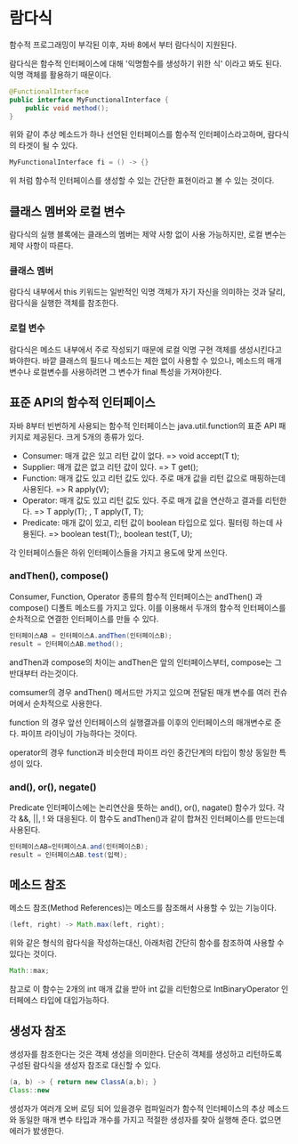 # 람다식

함수적 프로그래밍이 부각된 이후, 자바 8에서 부터 람다식이 지원된다.

람다식은 함수적 인터페이스에 대해 '익명함수를 생성하기 위한 식' 이라고 봐도 된다.  익명 객체를 활용하기 때문이다.

```java
@FunctionalInterface
public interface MyFunctionalInterface {
	public void method();
}
```

위와 같이 추상 메소드가 하나 선언된 인터페이스를 함수적 인터페이스라고하며, 람다식의 타겟이 될 수 있다.



```java
MyFunctionalInterface fi = () -> {}
```

위 처럼 함수적 인터페이스를 생성할 수 있는 간단한 표현이라고 볼 수 있는 것이다.



## 클래스 멤버와 로컬 변수

람다식의 실행 블록에는 클래스의 멤버는 제약 사항 없이 사용 가능하지만, 로컬 변수는 제약 사항이 따른다.

### 클래스 멤버

람다식 내부에서 this 키워드는 일반적인 익명 객체가 자기 자신을 의미하는 것과 달리, 람다식을 실행한 객체를 참조한다.

### 로컬 변수

람다식은 메소드 내부에서 주로 작성되기 때문에 로컬 익명 구현 객체를 생성시킨다고 봐야한다. 바깥 클래스의 필드나 메소드는 제한 없이 사용할 수 있으나, 메소드의 매개 변수나 로컬변수를 사용하려면 그 변수가 final 특성을 가져야한다.



## 표준 API의 함수적 인터페이스

자바 8부터 빈번하게 사용되는 함수적 인터페이스는 java.util.function의 표준 API 패키지로 제공된다. 크게 5개의 종류가 있다.

- Consumer: 매개 값은 있고 리턴 값이 없다.  => void accept(T t);
- Supplier: 매개 값은 없고 리턴 값이 있다.     => T get();
- Function: 매개 값도 있고 리턴 값도 있다. 주로 매개 값을 리턴 값으로 매핑하는데 사용된다. => R apply(V);
- Operator: 매개 값도 있고 리턴 값도 있다. 주로 매개 값을 연산하고 결과를 리턴한다. => T apply(T); , T apply(T, T);
- Predicate: 매개 값이 있고, 리턴 값이 boolean 타입으로 있다. 필터링 하는데 사용된다.  => boolean test(T);, boolean test(T, U);

각 인터페이스들은 하위 인터페이스들을 가지고 용도에 맞게 쓰인다.



### andThen(), compose()

Consumer, Function, Operator 종류의 함수적 인터페이스는 andThen() 과 compose() 디폴트 메소드를 가지고 있다. 이를 이용해서 두개의 함수적 인터페이스를 순차적으로 연결한 인터페이스를 만들 수 있다.

```java
인터페이스AB = 인터페이스A.andThen(인터페이스B);
result = 인터페이스AB.method();
```

andThen과 compose의 차이는 andThen은 앞의 인터페이스부터, compose는 그 반대부터 라는것이다.

comsumer의 경우 andThen() 메서드만 가지고 있으며 전달된 매개 변수를 여러 컨슈머에서 순차적으로 사용한다.

function 의 경우 앞선 인터페이스의 실행결과를 이후의 인터페이스의 매개변수로 준다. 파이프 라이닝이 가능하다는 것이다.

operator의 경우 function과 비슷한데 파이프 라인 중간단계의 타입이 항상 동일한 특성이 있다.

### and(), or(), negate()

Predicate 인터페이스에는 논리연산을 뜻하는 and(), or(), nagate() 함수가 있다. 각각 &&, ||, ! 와 대응된다. 이 함수도 andThen()과 같이 합쳐진 인터페이스를 만드는데 사용된다.

```java
인터페이스AB=인터페이스A.and(인터페이스B);
result = 인터페이스AB.test(입력);
```





## 메소드 참조

메소드 참조(Method References)는 메소드를 참조해서 사용할 수 있는 기능이다.

```java
(left, right) -> Math.max(left, right);
```

위와 같은 형식의 람다식을 작성하는대신, 아래처럼 간단히 함수를 참조하여 사용할 수 있다는 것이다.

```java
Math::max;
```

참고로 이 함수는 2개의 int 매개 값을 받아 int 값을 리턴함으로 IntBinaryOperator 인터페에스 타입에 대입가능하다.



## 생성자 참조

생성자를 참조한다는 것은 객체 생성을 의미한다. 단순히 객체를 생성하고 리턴하도록 구성된 람다식을 생성자 참조로 대신할 수 있다.

```java
(a, b) -> { return new ClassA(a,b); }
Class::new
```

생성자가 여러개 오버 로딩 되어 있을경우 컴파일러가 함수적 인터페이스의 추상 메소드와 동일한 매개 변수 타입과 개수를 가지고 적절한 생성자를 찾아 실행해 준다. 없으면 에러가 밠생한다.